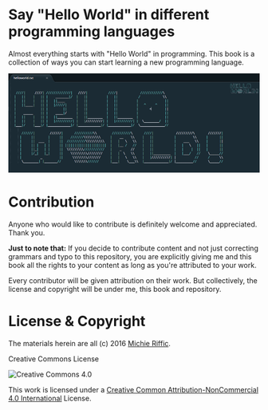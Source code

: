 # Say "Hello World" in different programming languages

Almost everything starts with "Hello World" in programming. This book is a collection of ways you can start learning a new programming language.

![Hello World](https://raw.githubusercontent.com/michieriffic/say-hello-world/master/HelloWorld.png)

# Contribution

Anyone who would like to contribute is definitely welcome and appreciated. Thank you.

**Just to note that:**
If you decide to contribute content and not just correcting grammars and typo to this repository, you are explicitly giving me and this book all the rights to your content as long as you're attributed to your work. 

Every contributor will be given attribution on their work. But collectively, the license and copyright will be under me, this book and repository. 


# License & Copyright

The materials herein are all (c) 2016 [Michie Riffic](https://twitter.com/michieriffic).

Creative Commons License

![Creative Commons 4.0](https://licensebuttons.net/l/by-nc/3.0/88x31.png)

This work is licensed under a [Creative Common Attribution-NonCommercial 4.0 International](https://creativecommons.org/licenses/by-nc/4.0/) License.
